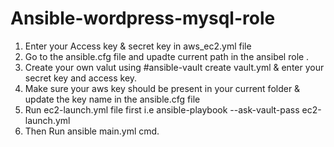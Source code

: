 # Ansible-wordpress-mysql-role

1. Enter your Access key & secret key in aws_ec2.yml file
2. Go to the ansible.cfg file and upadte current path in the ansibel role .
3. Create your own valut using #ansible-vault create vault.yml & enter your secret key and access key.
4. Make sure your aws key should be present in your current folder & update the key name in the ansible.cfg file
5. Run ec2-launch.yml file first i.e ansible-playbook --ask-vault-pass ec2-launch.yml
6. Then Run ansible main.yml cmd.

